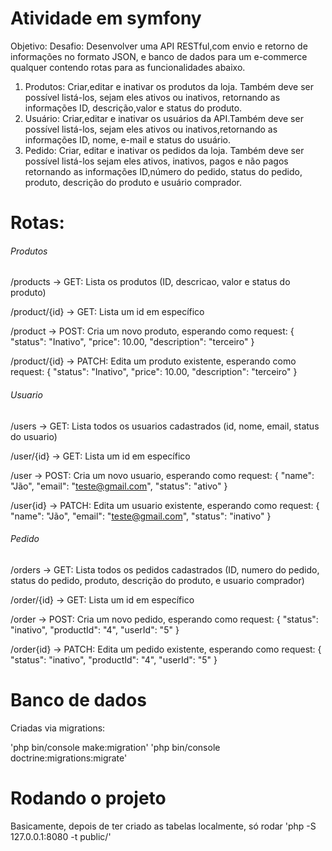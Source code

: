 # Atividade em symfony

Objetivo:
Desafio: Desenvolver uma API RESTful,com envio e retorno de informações no formato JSON, e banco de dados para um e-commerce qualquer contendo rotas para as funcionalidades abaixo.
     
1. Produtos: Criar,editar e inativar os produtos da loja. Também deve ser possível listá-los, sejam eles ativos ou inativos, retornando as informações ID, descrição,valor e status do produto.
2. Usuário: Criar,editar e inativar os usuários da API.Também deve ser possível listá-los, sejam eles ativos ou inativos,retornando as informações ID, nome,  e-mail e status do usuário.
3. Pedido: Criar, editar e inativar os pedidos da loja. Também deve ser possível listá-los sejam eles ativos, inativos, pagos e não pagos retornando as informações ID,número do pedido, status do pedido, produto, descrição do produto e usuário comprador.

# Rotas:

###### Produtos ######
/products -> GET:
Lista os produtos (ID, descricao, valor e status do produto)

/product/{id} -> GET:
Lista um id em específico

/product -> POST:
Cria um novo produto, esperando como request:
{
	"status": "Inativo",
	"price": 10.00,
	"description": "terceiro"
}

/product/{id} -> PATCH:
Edita um produto existente, esperando como request:
{
	"status": "Inativo",
	"price": 10.00,
	"description": "terceiro"
}

###### Usuario ######
/users -> GET:
Lista todos os usuarios cadastrados (id, nome, email, status do usuario)

/user/{id} -> GET:
Lista um id em específico

/user -> POST:
Cria um novo usuario, esperando como request:
{
	"name": "Jão",
	"email": "teste@gmail.com",
	"status": "ativo"
}

/user{id} -> PATCH:
Edita um usuario existente, esperando como request:
{
	"name": "Jão",
	"email": "teste@gmail.com",
	"status": "inativo"
}


###### Pedido ######
/orders -> GET:
Lista todos os pedidos cadastrados (ID, numero do pedido, status do pedido, produto, descrição do produto, e usuario comprador)

/order/{id} -> GET:
Lista um id em específico

/order -> POST:
Cria um novo pedido, esperando como request:
{
    "status": "inativo",
    "productId": "4",
    "userId": "5"
}

/order{id} -> PATCH:
Edita um pedido existente, esperando como request:
{
    "status": "inativo",
    "productId": "4",
    "userId": "5"
}

# Banco de dados

Criadas via migrations:

'php bin/console make:migration'
'php bin/console doctrine:migrations:migrate'

# Rodando o projeto
Basicamente, depois de ter criado as tabelas localmente, só rodar
'php -S 127.0.0.1:8080 -t public/'